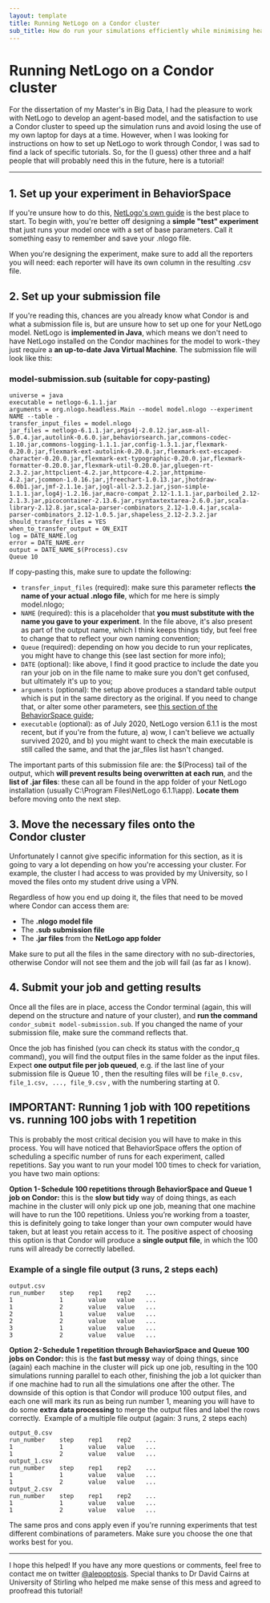 ```yaml
---
layout: template
title: Running NetLogo on a Condor cluster
sub_title: How do run your simulations efficiently while minimising headaches
---
```


# Running NetLogo on a Condor cluster


For the dissertation of my Master's in Big Data, I had the pleasure to work with NetLogo to develop an agent-based model, and the satisfaction to use a Condor cluster to speed up the simulation runs and avoid losing the use of my own laptop for days at a time.
However, when I was looking for instructions on how to set up NetLogo to work through Condor, I was sad to find a lack of specific tutorials. So, for the (I guess) other three and a half people that will probably need this in the future, here is a tutorial!

---

## 1. Set up your experiment in BehaviorSpace
If you're unsure how to do this, [NetLogo's own guide](https://ccl.northwestern.edu/netlogo/docs/behaviorspace.html) is the best place to start. To begin with, you're better off designing a **simple "test" experiment** that just runs your model once with a set of base parameters. Call it something easy to remember and save your .nlogo file.

When you're designing the experiment, make sure to add all the reporters you will need: each reporter will have its own column in the resulting .csv file.

## 2. Set up your submission file
If you're reading this, chances are you already know what Condor is and what a submission file is, but are unsure how to set up one for your NetLogo model. NetLogo is **implemented in Java**, which means we don't need to have NetLogo installed on the Condor machines for the model to work - they just require a **an up-to-date Java Virtual Machine**. The submission file will look like this:

### model-submission.sub (suitable for copy-pasting)
```
universe = java
executable = netlogo-6.1.1.jar
arguments = org.nlogo.headless.Main --model model.nlogo --experiment NAME --table -
transfer_input_files = model.nlogo
jar_files = netlogo-6.1.1.jar,args4j-2.0.12.jar,asm-all-5.0.4.jar,autolink-0.6.0.jar,behaviorsearch.jar,commons-codec-1.10.jar,commons-logging-1.1.1.jar,config-1.3.1.jar,flexmark-0.20.0.jar,flexmark-ext-autolink-0.20.0.jar,flexmark-ext-escaped-character-0.20.0.jar,flexmark-ext-typographic-0.20.0.jar,flexmark-formatter-0.20.0.jar,flexmark-util-0.20.0.jar,gluegen-rt-2.3.2.jar,httpclient-4.2.jar,httpcore-4.2.jar,httpmime-4.2.jar,jcommon-1.0.16.jar,jfreechart-1.0.13.jar,jhotdraw-6.0b1.jar,jmf-2.1.1e.jar,jogl-all-2.3.2.jar,json-simple-1.1.1.jar,log4j-1.2.16.jar,macro-compat_2.12-1.1.1.jar,parboiled_2.12-2.1.3.jar,picocontainer-2.13.6.jar,rsyntaxtextarea-2.6.0.jar,scala-library-2.12.8.jar,scala-parser-combinators_2.12-1.0.4.jar,scala-parser-combinators_2.12-1.0.5.jar,shapeless_2.12-2.3.2.jar
should_transfer_files = YES
when_to_transfer_output = ON_EXIT
log = DATE_NAME.log
error = DATE_NAME.err
output = DATE_NAME_$(Process).csv
Queue 10
```

If copy-pasting this, make sure to update the following:

- `transfer_input_files` (required): make sure this parameter reflects **the name of your actual .nlogo file**, which for me here is simply model.nlogo;
- `NAME` (required): this is a placeholder that **you must substitute with the name you gave to your experiment**. In the file above, it's also present as part of the output name, which I think keeps things tidy, but feel free to change that to reflect your own naming convention;
- `Queue` (required): depending on how you decide to run your replicates, you might have to change this (see last section for more info);
- `DATE` (optional): like above, I find it good practice to include the date you ran your job on in the file name to make sure you don't get confused, but ultimately it's up to you;
- `arguments` (optional): the setup above produces a standard table output which is put in the same directory as the original. If you need to change that, or alter some other parameters, see [this section of the BehaviorSpace guide](https://ccl.northwestern.edu/netlogo/docs/behaviorspace.html#running-from-the-command-line);
- `executable` (optional): as of July 2020, NetLogo version 6.1.1 is the most recent, but if you're from the future, a) wow, I can't believe we actually survived 2020, and b) you might want to check the main executable is still called the same, and that the jar_files list hasn't changed.

The important parts of this submission file are: the $(Process) tail of the output, which **will prevent results being overwritten at each run**, and the **list of .jar files**: these can all be found in the app folder of your NetLogo installation (usually C:\Program Files\NetLogo 6.1.1\app). **Locate them** before moving onto the next step.

## 3. Move the necessary files onto the Condor cluster
Unfortunately I cannot give specific information for this section, as it is going to vary a lot depending on how you're accessing your cluster. For example, the cluster I had access to was provided by my University, so I moved the files onto my student drive using a VPN.

Regardless of how you end up doing it, the files that need to be moved where Condor can access them are:

- The **.nlogo model file**
- The **.sub submission file**
- The **.jar files** from the **NetLogo app folder**

Make sure to put all the files in the same directory with no sub-directories, otherwise Condor will not see them and the job will fail (as far as I know).

## 4. Submit your job and getting results
Once all the files are in place, access the Condor terminal (again, this will depend on the structure and nature of your cluster), and **run the command** `condor_submit model-submission.sub`. If you changed the name of your submission file, make sure the command reflects that.

Once the job has finished (you can check its status with the condor_q command), you will find the output files in the same folder as the input files. Expect **one output file per job queued**, e.g. if the last line of your submission file is Queue 10 , then the resulting files will be `file_0.csv, file_1.csv, ..., file_9.csv` , with the numbering starting at 0.

## IMPORTANT: Running 1 job with 100 repetitions vs. running 100 jobs with 1 repetition

This is probably the most critical decision you will have to make in this process. You will have noticed that BehaviorSpace offers the option of scheduling a specific number of runs for each experiment, called repetitions. Say you want to run your model 100 times to check for variation, you have two main options:

**Option 1 - Schedule 100 repetitions through BehaviorSpace and Queue 1 job on Condor:** this is the **slow but tidy** way of doing things, as each machine in the cluster will only pick up one job, meaning that one machine will have to run the 100 repetitions. Unless you’re working from a toaster, this is definitely going to take longer than your own computer would have taken, but at least you retain access to it. The positive aspect of choosing this option is that Condor will produce a **single output file**, in which the 100 runs will already be correctly labelled. 

### Example of a single file output (3 runs, 2 steps each)
```
output.csv
run_number    step    rep1    rep2    ...
1             1       value   value   ...
1             2       value   value   ...
2             1       value   value   ...
2             2       value   value   ...
3             1       value   value   ...
3             2       value   value   ...
```

**Option 2 - Schedule 1 repetition through BehaviorSpace and Queue 100 jobs on Condor:** this is the **fast but messy** way of doing things, since (again) each machine in the cluster will pick up one job, resulting in the 100 simulations running parallel to each other, finishing the job a lot quicker than if one machine had to run all the simulations one after the other. The downside of this option is that Condor will produce 100 output files, and each one will mark its run as being run number 1, meaning you will have to do some **extra data processing** to merge the output files and label the rows correctly. 
Example of a multiple file output (again: 3 runs, 2 steps each)

```
output_0.csv
run_number    step    rep1    rep2    ...
1             1       value   value   ...
1             2       value   value   ...
output_1.csv
run_number    step    rep1    rep2    ...
1             1       value   value   ...
1             2       value   value   ...
output_2.csv
run_number    step    rep1    rep2    ...
1             1       value   value   ...
1             2       value   value   ...
```

The same pros and cons apply even if you're running experiments that test different combinations of parameters. Make sure you choose the one that works best for you.

---

I hope this helped! If you have any more questions or comments, feel free to contact me on twitter [@alepoptosis](https://twitter.com/alepoptosis). Special thanks to Dr David Cairns at University of Stirling who helped me make sense of this mess and agreed to proofread this tutorial!

